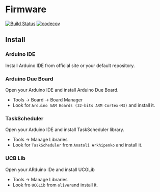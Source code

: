 # Firmware

[![Build Status](https://travis-ci.org/goiabada/firmware.svg?branch=master)](https://travis-ci.org/goiabada/firmware) [![codecov](https://codecov.io/gh/goiabada/firmware/branch/master/graph/badge.svg)](https://codecov.io/gh/goiabada/firmware)

## Install

### Arduino IDE
Install Arduino IDE from official site or your default repository.

### Arduino Due Board
Open your Arduino IDE and install Arduino Due Board.

* Tools -> Board -> Board Manager
* Look for `Arduino SAM Boards (32-bits ARM Cortex-M3)` and install it.


### TaskScheduler
Open your Arduino IDE and install TaskScheduler library.

* Tools -> Manage Libraries
* Look for `TaskScheduler` from `Anatoli Arkhipenko` and install it.


### UCB Lib
Open your ARduino IDe and install UCGLib
* Tools -> Manage Libraries
* Look fro `UCGLib` from `oliver`and install it.
